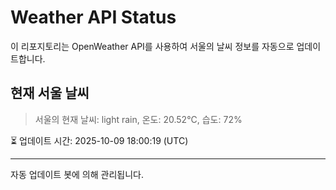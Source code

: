 
# Weather API Status

이 리포지토리는 OpenWeather API를 사용하여 서울의 날씨 정보를 자동으로 업데이트합니다.

## 현재 서울 날씨
> 서울의 현재 날씨: light rain, 온도: 20.52°C, 습도: 72%

⏳ 업데이트 시간: 2025-10-09 18:00:19 (UTC)

---
자동 업데이트 봇에 의해 관리됩니다.
